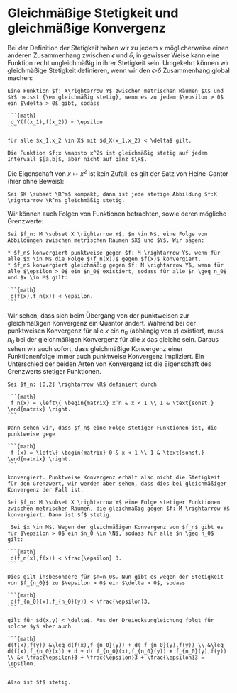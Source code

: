 # Gleichmäßige Stetigkeit und gleichmäßige Konvergenz

Bei der Definition der Stetigkeit haben wir zu jedem $x$ möglicherweise einen anderen Zusammenhang zwischen $\epsilon$ und $\delta$, in gewisser Weise kann eine Funktion recht ungleichmäßig in ihrer Stetigkeit sein. Umgekehrt können wir gleichmäßige Stetigkeit definieren, wenn wir den $\epsilon$-$\delta$ Zusammenhang global machen:

````{prf:definition}
Eine Funktion $f: X\rightarrow Y$ zwischen metrischen Räumen $X$ und $Y$ heisst {\em gleichmäßig stetig}, wenn es zu jedem $\epsilon > 0$ ein $\delta > 0$ gibt, sodass

```{math}
 d_Y(f(x_1),f(x_2)) < \epsilon
```

für alle $x_1,x_2 \in X$ mit $d_X(x_1,x_2) < \delta$ gilt.
````

````{prf:example}
Die Funktion $f:x \mapsto x^2$ ist gleichmäßig stetig auf jedem Intervall $[a,b]$, aber nicht auf ganz $\R$.
````

Die Eigenschaft von $x \mapsto x^2$ ist kein Zufall, es gilt der Satz von Heine-Cantor (hier ohne Beweis):

````{prf:theorem}
Sei $K \subset \R^m$ kompakt, dann ist jede stetige Abbildung $f:K \rightarrow \R^n$ gleichmäßig stetig.
````

Wir können auch Folgen von Funktionen betrachten, sowie deren mögliche Grenzwerte:

````{prf:definition}
Sei $f_n: M \subset X \rightarrow Y$, $n \in N$, eine Folge von Abbildungen zwischen metrischen Räumen $X$ und $Y$. Wir sagen:

* $f_n$ konvergiert punktweise gegen $f: M \rightarrow Y$, wenn für alle $x \in M$ die Folge $(f_n(x))$ gegen $f(x)$ konvergiert.
* $f_n$ konvergiert gleichmäßig gegen $f: M \rightarrow Y$, wenn für alle $\epsilon > 0$ ein $n_0$ existiert, sodass für alle $n \geq n_0$ und $x \in M$ gilt:

```{math}
 d(f(x),f_n(x)) < \epsilon.
```

````

Wir sehen, dass sich beim Übergang von der punktweisen zur gleichmäßigen Konvergenz ein Quantor ändert. Während bei der punktweisen Konvergenz für alle $x$ ein $n_0$ (abhängig von $x$) existiert, muss $n_0$ bei der gleichmäßigen Konvergenz für alle $x$ das gleiche sein. Daraus sehen wir auch sofort, dass gleichmäßige Konvergenz einer Funktionenfolge immer auch punktweise Konvergenz impliziert.
Ein Unterschied der beiden Arten von Konvergenz ist die Eigenschaft des Grenzwerts stetiger Funktionen.

````{prf:example}
Sei $f_n: [0,2] \rightarrow \R$ definiert durch

```{math}
 f_n(x) = \left\{ \begin{matrix} x^n & x < 1 \\ 1 & \text{sonst.} \end{matrix} \right.
```

Dann sehen wir, dass $f_n$ eine Folge stetiger Funktionen ist, die punktweise gege

```{math}
 f (x) = \left\{ \begin{matrix} 0 & x < 1 \\ 1 & \text{sonst,} \end{matrix} \right.
```

konvergiert. Punktweise Konvergenz erhält also nicht die Stetigkeit für den Grenzwert, wir werden aber sehen, dass dies bei gleichmäßiger Konvergenz der Fall ist.
````

````{prf:theorem}
Sei $f_n: M \subset X \rightarrow Y$ eine Folge stetiger Funktionen zwischen metrischen Räumen, die gleichmäßig gegen $f: M \rightarrow Y$ konvergiert. Dann ist $f$ stetig.
````

````{prf:proof}
 Sei $x \in M$. Wegen der gleichmäßigen Konvergenz von $f_n$ gibt es für $\epsilon > 0$ ein $n_0 \in \N$, sodass für alle $n \geq n_0$ gilt:

```{math}
 d(f_n(x),f(x)) < \frac{\epsilon} 3.
```

Dies gilt insbesondere für $n=n_0$. Nun gibt es wegen der Stetigkeit von $f_{n_0}$ zu $\epsilon > 0$ ein $\delta > 0$, sodass

```{math}
 d(f_{n_0}(x),f_{n_0}(y)) < \frac{\epsilon}3,
```

gilt für $d(x,y) < \delta$. Aus der Dreiecksungleichung folgt für solche $y$ aber auch

```{math}
d(f(x),f(y)) &\leq d(f(x),f_{n_0}(y)) + d( f_{n_0}(y),f(y)) \\ &\leq d(f(x),f_{n_0}(x)) + d + d( f_{n_0}(x),f_{n_0}(y)) + f_{n_0}(y),f(y)) \\ &< \frac{\epsilon}3 + \frac{\epsilon}3 + \frac{\epsilon}3 = \epsilon.
```

Also ist $f$ stetig.
````
